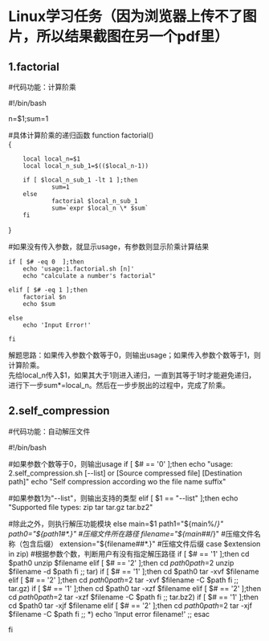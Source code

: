 # Linux学习任务（因为浏览器上传不了图片，所以结果截图在另一个pdf里） 
## 1.factorial
#代码功能：计算阶乘

#!/bin/bash

n=$1;sum=1

#具体计算阶乘的递归函数
function factorial()  
{

        local local_n=$1
        local local_n_sub_1=$(($local_n-1))

        if [ $local_n_sub_1 -lt 1 ];then
                sum=1
        else
                factorial $local_n_sub_1
                sum=`expr $local_n \* $sum`
        fi
}

#如果没有传入参数，就显示usage，有参数则显示阶乘计算结果

    if [ $# -eq 0  ];then
        echo 'usage:1.factorial.sh [n]'
        echo "calculate a number's factorial"

    elif [ $# -eq 1 ];then
        factorial $n
        echo $sum

    else
        echo 'Input Error!'

    fi

解题思路：如果传入参数个数等于0，则输出usage；如果传入参数个数等于1，则计算阶乘。  
先给local_n传入$1，如果其大于1则进入递归，一直到其等于1时才能避免递归，进行下一步sum*=local_n。然后在一步步脱出的过程中，完成了阶乘。  

## 2.self_compression  
#代码功能：自动解压文件

#!/bin/bash

#如果参数个数等于0，则输出usage
if [ $# == '0' ];then
        echo "usage: 2.self_compression.sh [--list] or [Source compressed file] [Destination path]"
        echo "Self compression according wo the file name suffix"

#如果参数1为"--list"，则输出支持的类型
elif [ $1 == "--list" ];then
        echo "Supported file types: zip tar tar.gz tar.bz2"

#除此之外，则执行解压功能模块
else
        main=$1
        path1="${main%/*}"
        path0="${path1#*.}" #压缩文件所在路径
        filename="${main##*/}" #压缩文件名称（包含后缀）
        extension="${filename##*.}" #压缩文件后缀
        case $extension in
                zip)
                        #根据参数个数，判断用户有没有指定解压路径
                        if [ $# == '1' ];then
                                cd $path0
                                unzip $filename
                        elif [ $# == '2' ];then
                                cd $path0
                                path=$2
                                unzip $filename -d $path
                        fi
                ;;
                tar)
                        if [ $# == '1' ];then
                                cd $path0
                                tar -xvf $filename
                        elif [ $# == '2' ];then
                                cd $path0
                                path=$2
                                tar -xvf $filename -C $path
                        fi
                ;;
                tar.gz)
                        if [ $# == '1' ];then
                                cd $path0
                                tar -xzf $filename
                        elif [ $# == '2' ];then
                                cd $path0
                                path=$2
                                tar -xzf $filename -C $path
                        fi
                ;;
                tar.bz2)
                        if [ $# == '1' ];then
                                cd $path0
                                tar -xjf $filename
                        elif [ $# == '2' ];then
                                cd $path0
                                path=$2
                                tar -xjf $filename -C $path
                        fi
                ;;
                *)
                        echo 'Input error filename!'
                ;;
        esac

fi


